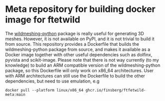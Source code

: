 # Meta repository for building docker image for ftetwild

The [wildmeshing-python](https://github.com/wildmeshing/wildmeshing-python) package is really useful for generating 3D meshes. However, it is not available on PyPI, and it is not trivial to build it from source. This repository provides a Dockerfile that builds the wildmeshing-python package from source, and makes it available as a Docker image together with other useful dependencies such as dolfinx, pyvista and scikit-image.
Please note that there is not way currently (to my knowledge) to build an ARM compatible version of the wildmeshing-python package, so this Dockerfile will only work on x86_64 architectures.
User with ARM architectures can still use the Dockerfile to build the other dependencies, but need to use emulation,  e.g
```
docker pull --platform linux/x86_64 ghcr.io/finsberg/ftfetwild-meta:main
```

